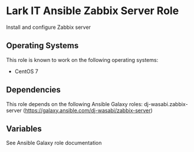 # Lark IT Ansible Zabbix Server Role

Install and configure Zabbix server

## Operating Systems
This role is known to work on the following operating systems:
- CentOS 7

## Dependencies
This role depends on the following Ansible Galaxy roles:
dj-wasabi.zabbix-server (https://galaxy.ansible.com/dj-wasabi/zabbix-server)

## Variables
See Ansible Galaxy role documentation
